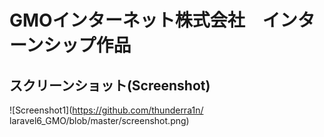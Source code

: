 # GMOインターネット株式会社　インターンシップ作品

## スクリーンショット(Screenshot)
![Screenshot1](https://github.com/thunderra1n/
laravel6_GMO/blob/master/screenshot.png)
